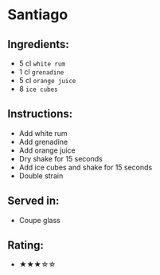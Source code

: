 # Santiago

## Ingredients:
- 5 cl `white rum`
- 1 cl `grenadine`
- 5 cl `orange juice`
- 8 `ice cubes`

## Instructions:
- Add white rum
- Add grenadine
- Add orange juice
- Dry shake for 15 seconds
- Add ice cubes and shake for 15 seconds
- Double strain

## Served in:
- Coupe glass

## Rating:
- ★★★☆☆